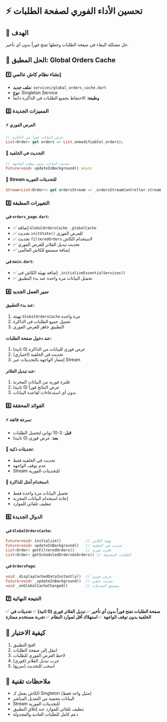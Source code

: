 # ⚡ تحسين الأداء الفوري لصفحة الطلبات

## 🎯 الهدف
حل مشكلة البطء في صفحة الطلبات وجعلها تفتح فوراً بدون أي تأخير.

## 🚀 الحل المطبق: Global Orders Cache

### 1️⃣ إنشاء نظام كاش عالمي
- **ملف جديد**: `services/global_orders_cache.dart`
- **نوع**: Singleton Service
- **وظيفة**: الاحتفاظ بجميع الطلبات في الذاكرة دائماً

### 2️⃣ المميزات الجديدة

#### ⚡ العرض الفوري
```dart
// عرض البيانات فوراً من الذاكرة
List<Order> get orders => List.unmodifiable(_orders);
```

#### 🔄 التحديث في الخلفية
```dart
// تحديث البيانات بدون توقف الواجهة
Future<void> updateInBackground() async
```

#### 📡 Stream للتحديثات الفورية
```dart
Stream<List<Order>> get ordersStream => _ordersStreamController.stream;
```

### 3️⃣ التغييرات المطبقة

#### في `orders_page.dart`:
- ✅ إضافة `GlobalOrdersCache _globalCache`
- ✅ تحديث `initState()` للعرض الفوري
- ✅ تحديث `filteredOrders` لاستخدام الكاش
- ✅ تحديث تبديل الفلاتر للعرض الفوري
- ✅ إضافة مستمع للكاش العالمي

#### في `main.dart`:
- ✅ إضافة تهيئة الكاش في `_initializeEssentialServices()`
- ✅ تحميل البيانات مرة واحدة عند بدء التطبيق

### 4️⃣ سير العمل الجديد

#### عند بدء التطبيق:
1. تهيئة `GlobalOrdersCache` مرة واحدة
2. تحميل جميع الطلبات في الذاكرة
3. التطبيق جاهز للعرض الفوري

#### عند دخول صفحة الطلبات:
1. عرض فوري للبيانات من الذاكرة (0 ثانية)
2. تحديث في الخلفية (اختياري)
3. إشعار الواجهة بالتحديثات عبر Stream

#### عند تبديل الفلاتر:
1. فلترة فورية من البيانات المخزنة
2. عرض النتائج فوراً (0 ثانية)
3. بدون أي استدعاءات لقاعدة البيانات

### 5️⃣ الفوائد المحققة

#### ⚡ سرعة فائقة:
- **قبل**: 3-10 ثواني لتحميل الطلبات
- **بعد**: عرض فوري (0 ثانية)

#### 🔄 تحديثات ذكية:
- تحديث في الخلفية فقط
- عدم توقف الواجهة
- Stream للتحديثات الفورية

#### 💾 استخدام أمثل للذاكرة:
- تحميل البيانات مرة واحدة فقط
- إعادة استخدام البيانات المخزنة
- تنظيف تلقائي للموارد

### 6️⃣ الدوال الجديدة

#### في `GlobalOrdersCache`:
```dart
Future<void> initialize()           // تهيئة الكاش
Future<void> updateInBackground()   // تحديث في الخلفية
List<Order> getFilteredOrders()     // فلترة فورية
List<Order> getScheduledOrdersAsOrders() // الطلبات المجدولة
```

#### في `OrdersPage`:
```dart
void _displayCachedDataInstantly()  // عرض فوري
Future<void> _updateInBackground()  // تحديث خلفي
void _onGlobalCacheChanged()        // مستمع التحديثات
```

### 7️⃣ النتيجة النهائية

✅ **صفحة الطلبات تفتح فوراً بدون أي تأخير**
✅ **تبديل الفلاتر فوري (0 ثانية)**
✅ **تحديثات في الخلفية بدون توقف الواجهة**
✅ **استهلاك أقل لموارد النظام**
✅ **تجربة مستخدم ممتازة**

## 🔧 كيفية الاختبار

1. افتح التطبيق
2. انتقل إلى صفحة الطلبات
3. لاحظ العرض الفوري للطلبات
4. جرب تبديل الفلاتر (فوري)
5. اسحب للتحديث (سريع)

## 📝 ملاحظات تقنية

- الكاش يعمل كـ Singleton (مثيل واحد فقط)
- البيانات محمية من التعديل المباشر
- Stream للتحديثات الفورية
- تنظيف تلقائي للموارد عند إغلاق التطبيق
- دعم كامل للطلبات العادية والمجدولة

